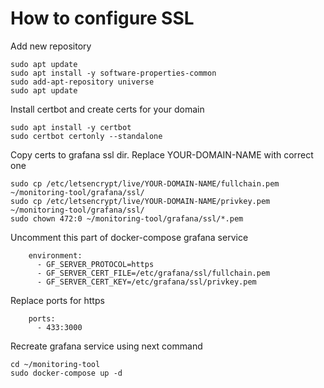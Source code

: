 # How to configure SSL

Add new repository
```
sudo apt update
sudo apt install -y software-properties-common
sudo add-apt-repository universe
sudo apt update
```

Install certbot and create certs for your domain
```
sudo apt install -y certbot
sudo certbot certonly --standalone
```

Copy certs to grafana ssl dir. Replace YOUR-DOMAIN-NAME with correct one
```
sudo cp /etc/letsencrypt/live/YOUR-DOMAIN-NAME/fullchain.pem ~/monitoring-tool/grafana/ssl/
sudo cp /etc/letsencrypt/live/YOUR-DOMAIN-NAME/privkey.pem ~/monitoring-tool/grafana/ssl/
sudo chown 472:0 ~/monitoring-tool/grafana/ssl/*.pem
```

Uncomment this part of docker-compose grafana service
```
    environment:
      - GF_SERVER_PROTOCOL=https
      - GF_SERVER_CERT_FILE=/etc/grafana/ssl/fullchain.pem
      - GF_SERVER_CERT_KEY=/etc/grafana/ssl/privkey.pem
```

Replace ports for https
```
    ports:
      - 433:3000
```

Recreate grafana service using next command
```
cd ~/monitoring-tool
sudo docker-compose up -d
```
